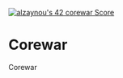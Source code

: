 [![alzaynou's 42 corewar Score](https://badge42.vercel.app/api/v2/cl2mjk5oo009709i7yb0upwvb/project/2406517)](https://github.com/alizaynoune)
# Corewar
Corewar
